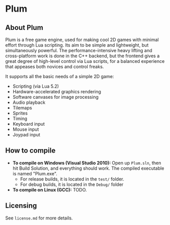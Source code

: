 Plum
====

About Plum
----------

Plum is a free game engine, used for making cool 2D games with minimal effort through Lua scripting. Its aim to be simple and lightweight, but simultaneously powerful. The performance-intensive heavy lifting and cross-platform work is done in the C++ backend, but the frontend gives a great degree of high-level control via Lua scripts, for a balanced experience that appeases both novices and control freaks.

It supports all the basic needs of a simple 2D game:

* Scripting (via Lua 5.2)
* Hardware-accelerated graphics rendering
* Software canvases for image processing
* Audio playback
* Tilemaps
* Sprites
* Timing
* Keyboard input
* Mouse input
* Joypad input


How to compile
--------------

- **To compile on Windows (Visual Studio 2010):**
  Open up `Plum.sln`, then hit Build Solution, and everything should work.
  The compiled executable is named "Plum.exe".
  - For release builds, it is located in the `test/` folder.
  - For debug builds, it is located in the `Debug/` folder
- **To compile on Linux (GCC):** TODO.

Licensing
---------

See `license.md` for more details.
